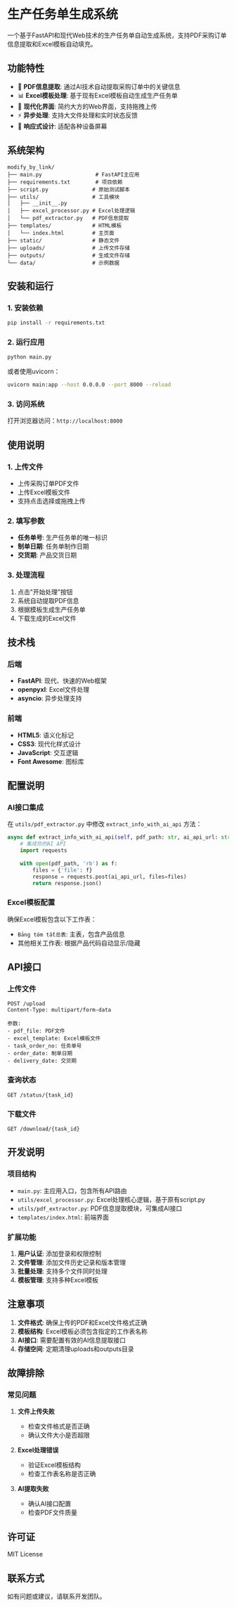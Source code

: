 # 生产任务单生成系统

一个基于FastAPI和现代Web技术的生产任务单自动生成系统，支持PDF采购订单信息提取和Excel模板自动填充。

## 功能特性

- 📄 **PDF信息提取**: 通过AI技术自动提取采购订单中的关键信息
- 📊 **Excel模板处理**: 基于现有Excel模板自动生成生产任务单
- 🎨 **现代化界面**: 简约大方的Web界面，支持拖拽上传
- ⚡ **异步处理**: 支持大文件处理和实时状态反馈
- 📱 **响应式设计**: 适配各种设备屏幕

## 系统架构

```
modify_by_link/
├── main.py                 # FastAPI主应用
├── requirements.txt        # 项目依赖
├── script.py              # 原始测试脚本
├── utils/                 # 工具模块
│   ├── __init__.py
│   ├── excel_processor.py # Excel处理逻辑
│   └── pdf_extractor.py   # PDF信息提取
├── templates/             # HTML模板
│   └── index.html         # 主页面
├── static/                # 静态文件
├── uploads/               # 上传文件存储
├── outputs/               # 生成文件存储
└── data/                  # 示例数据
```

## 安装和运行

### 1. 安装依赖

```bash
pip install -r requirements.txt
```

### 2. 运行应用

```bash
python main.py
```

或者使用uvicorn：

```bash
uvicorn main:app --host 0.0.0.0 --port 8000 --reload
```

### 3. 访问系统

打开浏览器访问：`http://localhost:8000`

## 使用说明

### 1. 上传文件
- 上传采购订单PDF文件
- 上传Excel模板文件
- 支持点击选择或拖拽上传

### 2. 填写参数
- **任务单号**: 生产任务单的唯一标识
- **制单日期**: 任务单制作日期
- **交货期**: 产品交货日期

### 3. 处理流程
1. 点击"开始处理"按钮
2. 系统自动提取PDF信息
3. 根据模板生成生产任务单
4. 下载生成的Excel文件

## 技术栈

### 后端
- **FastAPI**: 现代、快速的Web框架
- **openpyxl**: Excel文件处理
- **asyncio**: 异步处理支持

### 前端
- **HTML5**: 语义化标记
- **CSS3**: 现代化样式设计
- **JavaScript**: 交互逻辑
- **Font Awesome**: 图标库

## 配置说明

### AI接口集成

在 `utils/pdf_extractor.py` 中修改 `extract_info_with_ai_api` 方法：

```python
async def extract_info_with_ai_api(self, pdf_path: str, ai_api_url: str = None):
    # 集成你的AI API
    import requests
    
    with open(pdf_path, 'rb') as f:
        files = {'file': f}
        response = requests.post(ai_api_url, files=files)
        return response.json()
```

### Excel模板配置

确保Excel模板包含以下工作表：
- `Bảng tóm tắt总表`: 主表，包含产品信息
- 其他相关工作表: 根据产品代码自动显示/隐藏

## API接口

### 上传文件
```
POST /upload
Content-Type: multipart/form-data

参数:
- pdf_file: PDF文件
- excel_template: Excel模板文件
- task_order_no: 任务单号
- order_date: 制单日期
- delivery_date: 交货期
```

### 查询状态
```
GET /status/{task_id}
```

### 下载文件
```
GET /download/{task_id}
```

## 开发说明

### 项目结构
- `main.py`: 主应用入口，包含所有API路由
- `utils/excel_processor.py`: Excel处理核心逻辑，基于原有script.py
- `utils/pdf_extractor.py`: PDF信息提取模块，可集成AI接口
- `templates/index.html`: 前端界面

### 扩展功能
1. **用户认证**: 添加登录和权限控制
2. **文件管理**: 添加文件历史记录和版本管理
3. **批量处理**: 支持多个文件同时处理
4. **模板管理**: 支持多种Excel模板

## 注意事项

1. **文件格式**: 确保上传的PDF和Excel文件格式正确
2. **模板结构**: Excel模板必须包含指定的工作表名称
3. **AI接口**: 需要配置有效的AI信息提取接口
4. **存储空间**: 定期清理uploads和outputs目录

## 故障排除

### 常见问题

1. **文件上传失败**
   - 检查文件格式是否正确
   - 确认文件大小是否超限

2. **Excel处理错误**
   - 验证Excel模板结构
   - 检查工作表名称是否正确

3. **AI提取失败**
   - 确认AI接口配置
   - 检查PDF文件质量

## 许可证

MIT License

## 联系方式

如有问题或建议，请联系开发团队。 